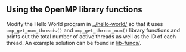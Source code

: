 ## Using the OpenMP library functions ##

Modify the Hello World program in [../hello-world/](../hello-world/)
so that it uses `omp_get_num_threads()` and `omp_get_thread_num()`
library functions and prints out the total number of active threads as
well as the ID of each thread. An example solution can be found in
[lib-funcs/](.).
